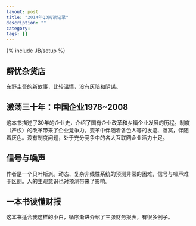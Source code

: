 ```yaml
---
layout: post
title: "2014年Q3阅读记录"
description: ""
category: 
tags: []
---
```

{% include JB/setup %}
## 解忧杂货店 ##

东野圭吾的新故事，比较温情，没有灰暗和阴谋。

## 激荡三十年：中国企业1978~2008 ##

这本书描述了30年的企业史，介绍了国有企业改革和乡镇企业发展的历程。制度
（产权）的改革带来了企业竞争力。变革中伴随着各色人等的发迹、落寞，伴随
着灰色。没有制度问题，处于充分竞争中的各大互联网企业活力十足。

## 信号与噪声 ##

作者是一个贝叶斯派。动态、复杂非线性系统的预测非常的困难，信号与噪声难
于区别。人的主观意识也对预测带来了影响。

## 一本书读懂财报 ##

这本书适合我这样的小白，循序渐进介绍了三张财务报表，有很多例子。
